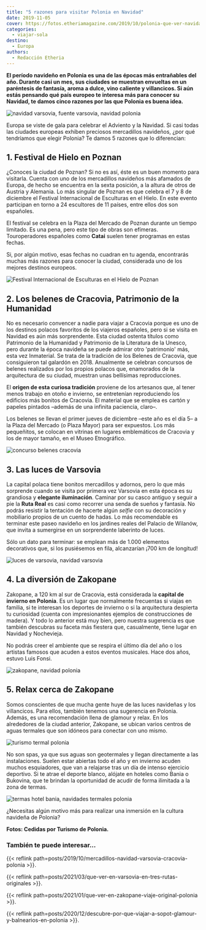 ```yaml
---
title: "5 razones para visitar Polonia en Navidad"
date: 2019-11-05
cover: https://fotos.etheriamagazine.com/2019/10/polonia-que-ver-navidad.jpg
categories: 
  - viajar-sola
destino: 
  - Europa
authors: 
  - Redacción Etheria
---
```


**El período navideño en Polonia es una de las épocas más entrañables del año. Durante 
casi un mes, sus ciudades se muestran envueltas en un paréntesis de fantasía, aroma a 
dulce, vino caliente y villancicos. Si aún estás pensando qué país europeo te interesa 
más para conocer su Navidad, te damos cinco razones por las que Polonia es buena idea.** 

![navidad varsovia, fuente varsovia, navidad polonia](https://fotos.etheriamagazine.com/2019/10/polonia-luces-fuente-navidad-varsovia.jpg "Iluminación navideña de Varsovia.")

Europa se viste de gala para celebrar el Adviento y la Navidad. Si casi todas las 
ciudades europeas exhiben preciosos mercadillos navideños, ¿por qué tendríamos que 
elegir Polonia? Te damos 5 razones que lo diferencian: 

## 1\. Festival de Hielo en Poznan

¿Conoces la ciudad de Poznan? Si no es así, éste es un buen momento para visitarla. 
Cuenta con uno de los mercadillos navideños más afamados de Europa, de hecho se 
encuentra en la sexta posición, a la altura de otros de Austria y Alemania. Lo más 
singular de Poznan es que celebra el 7 y 8 de diciembre el Festival Internacional de 
Esculturas en el Hielo. En este evento participan en torno a 24 escultores de 11 países, 
entre ellos dos son españoles. 

El festival se celebra en la Plaza del Mercado de Poznan durante un tiempo limitado. Es 
una pena, pero este tipo de obras son efímeras. Touroperadores españoles como **Catai** 
suelen tener programas en estas fechas. 

Si, por algún motivo, esas fechas no cuadran en tu agenda, encontrarás muchas más 
razones para conocer la ciudad, considerada uno de los mejores destinos europeos. 

![Festival Internacional de Esculturas en el Hielo de Poznan](https://fotos.etheriamagazine.com/2019/10/polonia-festival-figuras-hielo-poznan.jpg "Festival Internacional de Esculturas en el Hielo de Poznan.")

## 2\. Los belenes de Cracovia, Patrimonio de la Humanidad

No es necesario convencer a nadie para viajar a Cracovia porque es uno de los destinos 
polacos favoritos de los viajeros españoles, pero si se visita en Navidad es aún más 
sorprendente. Esta ciudad ostenta títulos como Patrimonio de la Humanidad y Patrimonio 
de la Literatura de la Unesco, pero durante la época navideña se puede admirar otro 
'patrimonio' más, esta vez Inmaterial. Se trata de la tradición de los Belenes de 
Cracovia, que consiguieron tal galardón en 2018. Anualmente se celebran concursos de 
belenes realizados por los propios polacos que, enamorados de la arquitectura de su 
ciudad, muestran unas bellísimas reproducciones. 

El **origen de esta curiosa tradición** proviene de los artesanos que, al tener menos 
trabajo en otoño e invierno, se entretenían reproduciendo los edificios más bonitos de 
Cracovia. El material que se emplea es cartón y papeles pintados –además de una infinita 
paciencia, claro–. 

Los belenes se llevan el primer jueves de diciembre –este año es el día 5– a la Plaza 
del Mercado (o Plaza Mayor) para ser expuestos. Los más pequeñitos, se colocan en 
vitrinas en lugares emblemáticos de Cracovia y los de mayor tamaño, en el Museo 
Etnográfico. 

![concurso belenes cracovia](https://fotos.etheriamagazine.com/2019/10/concurso-belenes-unesco-cracovia.jpg "Concurso de belenes de Cracovia. © M.M.")

## 3\. Las luces de Varsovia

La capital polaca tiene bonitos mercadillos y adornos, pero lo que más sorprende cuando 
se visita por primera vez Varsovia en esta época es su grandiosa y **elegante 
iluminación**. Caminar por su casco antiguo y seguir a pie la **Ruta Real** es casi como 
recorrer una senda de sueños y fantasía. No podrás resistir la tentación de hacerte 
algún _selfie_ con su decoración y mobiliario propios de un cuento de hadas. Lo más 
recomendable es terminar este paseo navideño en los jardines reales del Palacio de 
Wilanów, que invita a sumergirse en un sorprendente laberinto de luces. 

Sólo un dato para terminar: se emplean más de 1.000 elementos decorativos que, si los 
pusiésemos en fila, alcanzarían ¡700 km de longitud! 

![luces de varsovia, navidad varsovia](https://fotos.etheriamagazine.com/2019/10/polonia-navidad-mercadillos-luces.jpg "Preciosa iluminación de Varsovia.")

## 4\. La diversión de Zakopane

Zakopane, a 120 km al sur de Cracovia, está considerada la **capital de invierno en 
Polonia**. Es un lugar que normalmente frecuentas si viajas en familia, si te interesan 
los deportes de invierno o si la arquitectura despierta tu curiosidad (cuenta con 
impresionantes ejemplos de construcciones de madera). Y todo lo anterior está muy bien, 
pero nuestra sugerencia es que también descubras su faceta más fiestera que, 
casualmente, tiene lugar en Navidad y Nochevieja. 

No podrás creer el ambiente que se respira el último día del año o los artistas famosos 
que acuden a estos eventos musicales. Hace dos años, estuvo Luis Fonsi. 

![zakopane, navidad polonia](https://fotos.etheriamagazine.com/2019/10/polonia-navidad-zakopane-mercadillo.jpg "Idílica postal navideña en Zakopane.")

## 5\. Relax cerca de Zakopane

Somos conscientes de que mucha gente huye de las luces navideñas y los villancicos. Para 
ellos, también tenemos una sugerencia en Polonia. Además, es una recomendación llena de 
glamour y relax. En los alrededores de la ciudad anterior, Zakopane, se ubican varios 
centros de aguas termales que son idóneos para conectar con uno mismo. 

![turismo termal polonia](https://fotos.etheriamagazine.com/2019/10/polonia-termas-bania.jpg "Terma del hotel Bania. © Szymon-Polansk/ hotel Bania")

No son spas, ya que sus aguas son geotermales y llegan directamente a las instalaciones. 
Suelen estar abiertas todo el año y en invierno acuden muchos esquiadores, que van a 
relajarse tras un día de intenso ejercicio deportivo. Si te atrae el deporte blanco, 
alójate en hoteles como Bania o Bukovina, que te brindan la oportunidad de acudir de 
forma ilimitada a la zona de termas. 

![termas hotel bania, navidades termales polonia](https://fotos.etheriamagazine.com/2019/10/polonia-hotel-bania-termas.jpg "Terma del hotel Bania. © Szymon-Polansk/ hotel Bania")

¿Necesitas algún motivo más para realizar una inmersión en la cultura navideña de 
Polonia? 

**Fotos: Cedidas por Turismo de Polonia.** 

### También te puede interesar...

{{< reflink path=posts/2019/10/mercadillos-navidad-varsovia-cracovia-polonia >}}. 

{{< reflink path=posts/2021/03/que-ver-en-varsovia-en-tres-rutas-originales >}}. 

{{< reflink path=posts/2021/01/que-ver-en-zakopane-viaje-original-polonia >}}. 

{{< reflink 
path=posts/2020/12/descubre-por-que-viajar-a-sopot-glamour-y-balnearios-en-polonia >}}.
